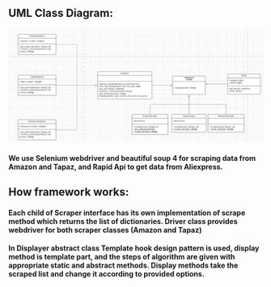 ## UML Class Diagram:
![Alt text](./static/uml.png?raw=true "UML Class Diagram")

#### We use Selenium webdriver and beautiful soup 4 for scraping data from Amazon and Tapaz, and Rapid Api to get data from Aliexpress.

## How framework works:

#### Each child of Scraper interface has its own implementation of scrape method which returns the list of dictionaries. Driver class provides webdriver for both scraper classes (Amazon and Tapaz)

#### In Displayer abstract class Template hook design pattern is used, display method is template part, and the steps of algorithm are given with appropriate static and abstract methods. Display methods take the scraped list and change it according to provided options.
